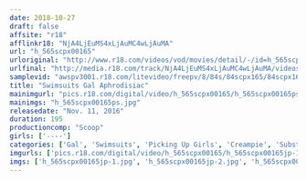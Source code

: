 ```yaml
---
date: 2018-10-27
draft: false
affsite: "r18"
afflinkr18: "NjA4LjEuMS4xLjAuMC4wLjAuMA"
url: "h_565scpx00165"
urloriginal: "http://www.r18.com/videos/vod/movies/detail/-/id=h_565scpx00165"
urlfinal: "http://media.r18.com/track/NjA4LjEuMS4xLjAuMC4wLjAuMA/videos/vod/movies/detail/-/id=h_565scpx00165"
samplevid: "awspv3001.r18.com/litevideo/freepv/8/84s/84scpx165/84scpx165_dmb_w.mp4"
title: "Swimsuits Gal Aphrodisiac"
mainimgurl: "pics.r18.com/digital/video/h_565scpx00165/h_565scpx00165ps.jpg"
mainimgs: "h_565scpx00165ps.jpg"
releasedate: "Nov. 11, 2016"
duration: 195
productioncomp: "Scoop"
girls: ['----']
categories: ['Gal', 'Swimsuits', 'Picking Up Girls', 'Creampie', 'Substance Use', 'Hi-Def']
imgurls: ['pics.r18.com/digital/video/h_565scpx00165/h_565scpx00165jp-1.jpg', 'pics.r18.com/digital/video/h_565scpx00165/h_565scpx00165jp-2.jpg', 'pics.r18.com/digital/video/h_565scpx00165/h_565scpx00165jp-3.jpg', 'pics.r18.com/digital/video/h_565scpx00165/h_565scpx00165jp-4.jpg', 'pics.r18.com/digital/video/h_565scpx00165/h_565scpx00165jp-5.jpg', 'pics.r18.com/digital/video/h_565scpx00165/h_565scpx00165jp-6.jpg', 'pics.r18.com/digital/video/h_565scpx00165/h_565scpx00165jp-7.jpg', 'pics.r18.com/digital/video/h_565scpx00165/h_565scpx00165jp-8.jpg', 'pics.r18.com/digital/video/h_565scpx00165/h_565scpx00165jp-9.jpg', 'pics.r18.com/digital/video/h_565scpx00165/h_565scpx00165jp-10.jpg', 'pics.r18.com/digital/video/h_565scpx00165/h_565scpx00165jp-11.jpg', 'pics.r18.com/digital/video/h_565scpx00165/h_565scpx00165jp-12.jpg', 'pics.r18.com/digital/video/h_565scpx00165/h_565scpx00165jp-13.jpg', 'pics.r18.com/digital/video/h_565scpx00165/h_565scpx00165jp-14.jpg', 'pics.r18.com/digital/video/h_565scpx00165/h_565scpx00165jp-15.jpg', 'pics.r18.com/digital/video/h_565scpx00165/h_565scpx00165jp-16.jpg', 'pics.r18.com/digital/video/h_565scpx00165/h_565scpx00165jp-17.jpg', 'pics.r18.com/digital/video/h_565scpx00165/h_565scpx00165jp-18.jpg', 'pics.r18.com/digital/video/h_565scpx00165/h_565scpx00165jp-19.jpg', 'pics.r18.com/digital/video/h_565scpx00165/h_565scpx00165jp-20.jpg']
imgs: ['h_565scpx00165jp-1.jpg', 'h_565scpx00165jp-2.jpg', 'h_565scpx00165jp-3.jpg', 'h_565scpx00165jp-4.jpg', 'h_565scpx00165jp-5.jpg', 'h_565scpx00165jp-6.jpg', 'h_565scpx00165jp-7.jpg', 'h_565scpx00165jp-8.jpg', 'h_565scpx00165jp-9.jpg', 'h_565scpx00165jp-10.jpg', 'h_565scpx00165jp-11.jpg', 'h_565scpx00165jp-12.jpg', 'h_565scpx00165jp-13.jpg', 'h_565scpx00165jp-14.jpg', 'h_565scpx00165jp-15.jpg', 'h_565scpx00165jp-16.jpg', 'h_565scpx00165jp-17.jpg', 'h_565scpx00165jp-18.jpg', 'h_565scpx00165jp-19.jpg', 'h_565scpx00165jp-20.jpg']
---
```

